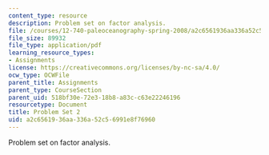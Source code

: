 ```yaml
---
content_type: resource
description: Problem set on factor analysis.
file: /courses/12-740-paleoceanography-spring-2008/a2c6561936aa336a52c56991e8f76960_paleo_problem2.pdf
file_size: 89932
file_type: application/pdf
learning_resource_types:
- Assignments
license: https://creativecommons.org/licenses/by-nc-sa/4.0/
ocw_type: OCWFile
parent_title: Assignments
parent_type: CourseSection
parent_uid: 518bf30e-72e3-18b8-a83c-c63e22246196
resourcetype: Document
title: Problem Set 2
uid: a2c65619-36aa-336a-52c5-6991e8f76960
---
```

Problem set on factor analysis.